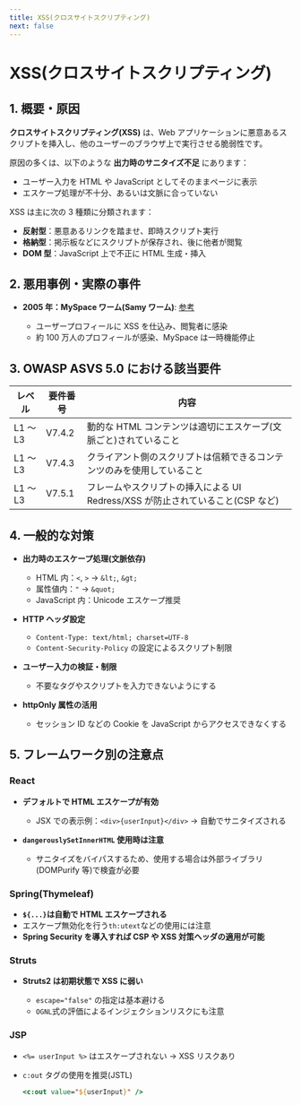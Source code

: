 ```yaml
---
title: XSS(クロスサイトスクリプティング)
next: false
---
```


# XSS(クロスサイトスクリプティング)

## 1. 概要・原因

**クロスサイトスクリプティング(XSS)** は、Web アプリケーションに悪意あるスクリプトを挿入し、他のユーザーのブラウザ上で実行させる脆弱性です。

原因の多くは、以下のような **出力時のサニタイズ不足** にあります：

- ユーザー入力を HTML や JavaScript としてそのままページに表示
- エスケープ処理が不十分、あるいは文脈に合っていない

XSS は主に次の 3 種類に分類されます：

- **反射型**：悪意あるリンクを踏ませ、即時スクリプト実行
- **格納型**：掲示板などにスクリプトが保存され、後に他者が閲覧
- **DOM 型**：JavaScript 上で不正に HTML 生成・挿入

## 2. 悪用事例・実際の事件

- **2005 年：MySpace ワーム(Samy ワーム)**: [参考](https://samy.pl/myspace/)

  - ユーザープロフィールに XSS を仕込み、閲覧者に感染
  - 約 100 万人のプロフィールが感染、MySpace は一時機能停止

## 3. OWASP ASVS 5.0 における該当要件

| レベル   | 要件番号 | 内容                                                                             |
| -------- | -------- | -------------------------------------------------------------------------------- |
| L1 ～ L3 | V7.4.2   | 動的な HTML コンテンツは適切にエスケープ(文脈ごと)されていること               |
| L1 ～ L3 | V7.4.3   | クライアント側のスクリプトは信頼できるコンテンツのみを使用していること           |
| L1 ～ L3 | V7.5.1   | フレームやスクリプトの挿入による UI Redress/XSS が防止されていること(CSP など) |

## 4. 一般的な対策

- **出力時のエスケープ処理(文脈依存)**

  - HTML 内：`<`, `>` → `&lt;`, `&gt;`
  - 属性値内：`"` → `&quot;`
  - JavaScript 内：Unicode エスケープ推奨

- **HTTP ヘッダ設定**

  - `Content-Type: text/html; charset=UTF-8`
  - `Content-Security-Policy` の設定によるスクリプト制限

- **ユーザー入力の検証・制限**

  - 不要なタグやスクリプトを入力できないようにする

- **httpOnly 属性の活用**

  - セッション ID などの Cookie を JavaScript からアクセスできなくする

## 5. フレームワーク別の注意点

### React

- **デフォルトで HTML エスケープが有効**

  - JSX での表示例：`<div>{userInput}</div>` → 自動でサニタイズされる

- **`dangerouslySetInnerHTML` 使用時は注意**

  - サニタイズをバイパスするため、使用する場合は外部ライブラリ(DOMPurify 等)で検査が必要

### Spring(Thymeleaf)

- **`${...}`は自動で HTML エスケープされる**
- エスケープ無効化を行う`th:utext`などの使用には注意
- **Spring Security を導入すれば CSP や XSS 対策ヘッダの適用が可能**

### Struts

- **Struts2 は初期状態で XSS に弱い**

  - `escape="false"` の指定は基本避ける
  - `OGNL`式の評価によるインジェクションリスクにも注意

### JSP

- `<%= userInput %>` はエスケープされない → XSS リスクあり
- `c:out` タグの使用を推奨(JSTL)

  ```jsp
  <c:out value="${userInput}" />
  ```
